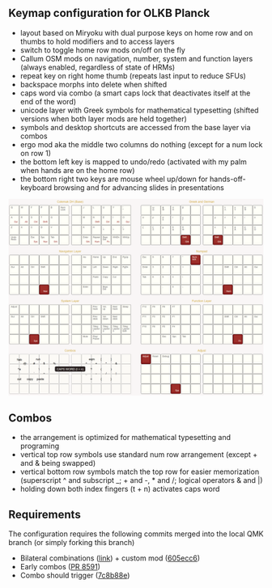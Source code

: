 ## Keymap configuration for OLKB Planck

- layout based on Miryoku with dual purpose keys on home row and on thumbs to hold modifiers and to access layers
- switch to toggle home row mods on/off on the fly 
- Callum OSM mods on navigation, number, system and function layers (always
  enabled, regardless of state of HRMs)
- repeat key on right home thumb (repeats last input to reduce SFUs)
- backspace morphs into delete when shifted
- caps word via combo (a smart caps lock
  that deactivates itself at the end of the word)
- unicode layer with Greek symbols for mathematical typesetting (shifted
  versions when both layer mods are held together)
- symbols and desktop shortcuts are accessed from the base layer via combos
- ergo mod aka the middle two columns do nothing (except for a num lock on row 1)
- the bottom left key is mapped to undo/redo (activated with my palm when hands are on the home row)
- the bottom right two keys are mouse wheel up/down for hands-off-keyboard browsing and for advancing slides in presentations

![](layout.png)

## Combos

- the arrangement is optimized for mathematical typesetting and programing
- vertical top row symbols use standard num row arrangement
  (except + and & being swapped)
- vertical bottom row symbols match the top row for easier
  memorization (superscript ^ and subscript _; + and -, * and
  /; logical operators & and |)
- holding down both index fingers (t + n) activates caps word 

## Requirements

The configuration requires the following commits merged into the local QMK
branch (or simply forking this branch)

- Bilateral combinations ([link](https://github.com/manna-harbour/qmk_firmware/issues/29)) + custom mod ([605ecc6](https://github.com/manna-harbour/qmk_firmware/commit/605ecc6c3b4141a930544ca4a35488d1497df967))
- Early combos ([PR 8591](https://github.com/qmk/qmk_firmware/pull/8591))
- Combo should trigger ([7c8b88e](https://github.com/sevanteri/qmk_firmware/commit/7c8b88e2e99ae5018fdb11cfda59bbe71360380b))
